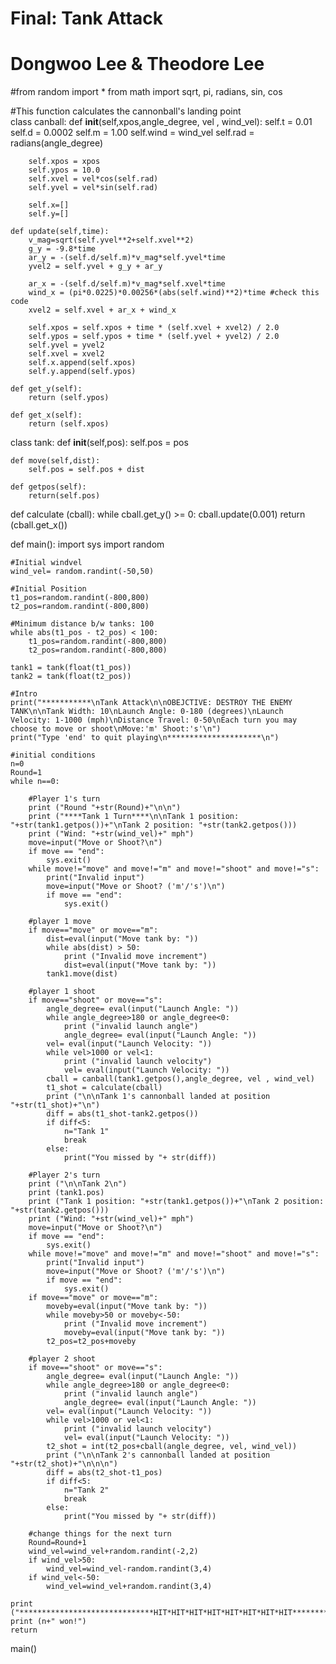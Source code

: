 # Final: Tank Attack
# Dongwoo Lee & Theodore Lee

#from random import *
from math import sqrt, pi, radians, sin, cos

#This function calculates the cannonball's landing point   
class canball:
    def __init__(self,xpos,angle_degree, vel , wind_vel):
        self.t = 0.01
        self.d = 0.0002
        self.m = 1.00
        self.wind = wind_vel
        self.rad = radians(angle_degree)
        
        self.xpos = xpos
        self.ypos = 10.0
        self.xvel = vel*cos(self.rad)
        self.yvel = vel*sin(self.rad)
        
        self.x=[]
        self.y=[]
        
    def update(self,time):
        v_mag=sqrt(self.yvel**2+self.xvel**2)
        g_y = -9.8*time
        ar_y = -(self.d/self.m)*v_mag*self.yvel*time
        yvel2 = self.yvel + g_y + ar_y
        
        ar_x = -(self.d/self.m)*v_mag*self.xvel*time
        wind_x = (pi*0.0225)*0.00256*(abs(self.wind)**2)*time #check this code
        xvel2 = self.xvel + ar_x + wind_x
        
        self.xpos = self.xpos + time * (self.xvel + xvel2) / 2.0
        self.ypos = self.ypos + time * (self.yvel + yvel2) / 2.0
        self.yvel = yvel2
        self.xvel = xvel2
        self.x.append(self.xpos)
        self.y.append(self.ypos)
        
    def get_y(self):
        return (self.ypos)
    
    def get_x(self):
        return (self.xpos)
    
class tank:
    def __init__(self,pos):
        self.pos = pos
    
    def move(self,dist):
        self.pos = self.pos + dist

    def getpos(self):
        return(self.pos)
    
def calculate (cball):
    while cball.get_y() >= 0:
        cball.update(0.001)
    return (cball.get_x())

def main():
    import sys
    import random
    
    #Initial windvel
    wind_vel= random.randint(-50,50)    
    
    #Initial Position
    t1_pos=random.randint(-800,800)
    t2_pos=random.randint(-800,800)
    
    #Minimum distance b/w tanks: 100
    while abs(t1_pos - t2_pos) < 100:
        t1_pos=random.randint(-800,800)
        t2_pos=random.randint(-800,800)
    
    tank1 = tank(float(t1_pos))
    tank2 = tank(float(t2_pos))
    
    #Intro
    print("***********\nTank Attack\n\nOBEJCTIVE: DESTROY THE ENEMY TANK\n\nTank Width: 10\nLaunch Angle: 0-180 (degrees)\nLaunch Velocity: 1-1000 (mph)\nDistance Travel: 0-50\nEach turn you may choose to move or shoot\nMove:'m' Shoot:'s'\n")
    print("Type 'end' to quit playing\n*********************\n")
    
    #initial conditions    
    n=0
    Round=1
    while n==0:
        
        #Player 1's turn
        print ("Round "+str(Round)+"\n\n")
        print ("****Tank 1 Turn****\n\nTank 1 position: "+str(tank1.getpos())+"\nTank 2 position: "+str(tank2.getpos()))
        print ("Wind: "+str(wind_vel)+" mph")
        move=input("Move or Shoot?\n")
        if move == "end":
            sys.exit()
        while move!="move" and move!="m" and move!="shoot" and move!="s":
            print("Invalid input")
            move=input("Move or Shoot? ('m'/'s')\n")
            if move == "end":
                sys.exit()
                
        #player 1 move
        if move=="move" or move=="m":
            dist=eval(input("Move tank by: "))
            while abs(dist) > 50:
                print ("Invalid move increment")
                dist=eval(input("Move tank by: "))
            tank1.move(dist)
            
        #player 1 shoot
        if move=="shoot" or move=="s":
            angle_degree= eval(input("Launch Angle: "))
            while angle_degree>180 or angle_degree<0:
                print ("invalid launch angle")
                angle_degree= eval(input("Launch Angle: "))
            vel= eval(input("Launch Velocity: "))
            while vel>1000 or vel<1:
                print ("invalid launch velocity")
                vel= eval(input("Launch Velocity: "))
            cball = canball(tank1.getpos(),angle_degree, vel , wind_vel)
            t1_shot = calculate(cball)
            print ("\n\nTank 1's cannonball landed at position "+str(t1_shot)+"\n")
            diff = abs(t1_shot-tank2.getpos())
            if diff<5:
                n="Tank 1"
                break
            else:
                print("You missed by "+ str(diff))
        
        #Player 2's turn
        print ("\n\nTank 2\n")
        print (tank1.pos)
        print ("Tank 1 position: "+str(tank1.getpos())+"\nTank 2 position: "+str(tank2.getpos()))
        print ("Wind: "+str(wind_vel)+" mph")
        move=input("Move or Shoot?\n")
        if move == "end":
            sys.exit()
        while move!="move" and move!="m" and move!="shoot" and move!="s":
            print("Invalid input")
            move=input("Move or Shoot? ('m'/'s')\n")
            if move == "end":
                sys.exit()
        if move=="move" or move=="m":
            moveby=eval(input("Move tank by: "))
            while moveby>50 or moveby<-50:
                print ("Invalid move increment")
                moveby=eval(input("Move tank by: "))
            t2_pos=t2_pos+moveby
            
        #player 2 shoot
        if move=="shoot" or move=="s":
            angle_degree= eval(input("Launch Angle: "))
            while angle_degree>180 or angle_degree<0:
                print ("invalid launch angle")
                angle_degree= eval(input("Launch Angle: "))
            vel= eval(input("Launch Velocity: "))
            while vel>1000 or vel<1:
                print ("invalid launch velocity")
                vel= eval(input("Launch Velocity: "))
            t2_shot = int(t2_pos+cball(angle_degree, vel, wind_vel))
            print ("\n\nTank 2's cannonball landed at position "+str(t2_shot)+"\n\n\n")
            diff = abs(t2_shot-t1_pos)
            if diff<5:
                n="Tank 2"
                break
            else:
                print("You missed by "+ str(diff))
            
        #change things for the next turn
        Round=Round+1
        wind_vel=wind_vel+random.randint(-2,2)
        if wind_vel>50:
            wind_vel=wind_vel-random.randint(3,4)
        if wind_vel<-50:
            wind_vel=wind_vel+random.randint(3,4)
        
    print ("******************************HIT*HIT*HIT*HIT*HIT*HIT*HIT*HIT******************************")
    print (n+" won!")
    return

main()
